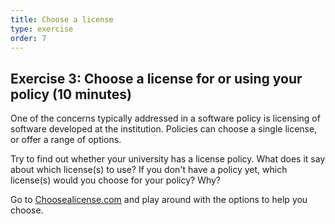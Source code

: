 ```yaml
---
title: Choose a license
type: exercise
order: 7
---
```


## Exercise 3: Choose a license for or using your policy (10 minutes)

One of the concerns typically addressed in a software policy is licensing of software developed at the institution. Policies can choose a single license, or offer a range of options.

Try to find out whether your university has a license policy. What does it say about which license(s) to use? If you don't have a policy yet, which license(s) would you choose for your policy? Why?

Go to [Choosealicense.com](https://choosealicense.com) and play around with the options to help you choose.

